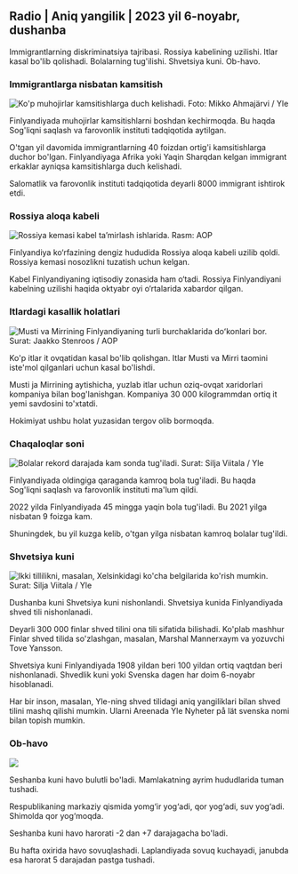 ## Radio \| Aniq yangilik \| 2023 yil 6-noyabr, dushanba

Immigrantlarning diskriminatsiya tajribasi. Rossiya kabelining uzilishi. Itlar kasal bo'lib qolishadi. Bolalarning tug'ilishi. Shvetsiya kuni. Ob-havo.

### Immigrantlarga nisbatan kamsitish

![Ko'p muhojirlar kamsitishlarga duch kelishadi. Foto: Mikko Ahmajärvi / Yle](https://images.cdn.yle.fi/image/upload/c_crop,h_2485,w_4419,x_0,y_114/ar_1.777777777777777,c_fill,g_faces/6_10h,q_auto:eco/f_auto/fl_lossy/v1698074800/39-115894164df61298ec3e)

Finlyandiyada muhojirlar kamsitishlarni boshdan kechirmoqda. Bu haqda Sog'liqni saqlash va farovonlik instituti tadqiqotida aytilgan.

O'tgan yil davomida immigrantlarning 40 foizdan ortig'i kamsitishlarga duchor bo'lgan. Finlyandiyaga Afrika yoki Yaqin Sharqdan kelgan immigrant erkaklar ayniqsa kamsitishlarga duch kelishadi.

Salomatlik va farovonlik instituti tadqiqotida deyarli 8000 immigrant ishtirok etdi.

### Rossiya aloqa kabeli

![Rossiya kemasi kabel taʼmirlash ishlarida. Rasm: AOP](https://images.cdn.yle.fi/image/upload/c_crop,h_3283,w_5838,x_0,y_380/ar_1.7777777777777777,c_fill,g_faces,h_675,w_pr_0./dco_0./f_auto/fl_lossy/v1699268142/39-11962776548c5acae94c)

Finlyandiya ko‘rfazining dengiz hududida Rossiya aloqa kabeli uzilib qoldi. Rossiya kemasi nosozlikni tuzatish uchun kelgan.

Kabel Finlyandiyaning iqtisodiy zonasida ham o‘tadi. Rossiya Finlyandiyani kabelning uzilishi haqida oktyabr oyi o‘rtalarida xabardor qilgan.

### Itlardagi kasallik holatlari

![Musti va Mirrining Finlyandiyaning turli burchaklarida doʻkonlari bor. Surat: Jaakko Stenroos / AOP](https://images.cdn.yle.fi/image/upload/c_crop,h_2746,w_4883,x_0,y_452/ar_1.777777777777777,c_fill,g_faces,w_02/h_02q_auto:eco/f_auto/fl_lossy/v1699194714/39-11960056547a6fe024cd)

Ko'p itlar it ovqatidan kasal bo'lib qolishgan. Itlar Musti va Mirri taomini iste'mol qilganlari uchun kasal bo'lishdi.

Musti ja Mirrining aytishicha, yuzlab itlar uchun oziq-ovqat xaridorlari kompaniya bilan bog'lanishgan. Kompaniya 30 000 kilogrammdan ortiq it yemi savdosini to'xtatdi.

Hokimiyat ushbu holat yuzasidan tergov olib bormoqda.

### Chaqaloqlar soni

![Bolalar rekord darajada kam sonda tug'iladi. Surat: Silja Viitala / Yle](https://images.cdn.yle.fi/image/upload/c_crop,h_2812,w_5000,x_0,y_233/ar_1.777777777777777,c_fill,g_faces,h_pr_610/d.q_auto:eco/f_auto/fl_lossy/v1697805617/39-1189261653274b0907f5)

Finlyandiyada oldingiga qaraganda kamroq bola tug'iladi. Bu haqda Sog'liqni saqlash va farovonlik instituti ma'lum qildi.

2022 yilda Finlyandiyada 45 mingga yaqin bola tug'iladi. Bu 2021 yilga nisbatan 9 foizga kam.

Shuningdek, bu yil kuzga kelib, o'tgan yilga nisbatan kamroq bolalar tug'ildi.

### Shvetsiya kuni

![Ikki tillilikni, masalan, Xelsinkidagi ko'cha belgilarida ko'rish mumkin. Surat: Silja Viitala / Yle](https://images.cdn.yle.fi/image/upload/c_crop,h_2813,w_5000,x_0,y_0/ar_1.777777777777777,c_fill,g_faces,h_6710/pr.w.q_auto:eco/f_auto/fl_lossy/v1615970514/39-7850546051bda715b05)

Dushanba kuni Shvetsiya kuni nishonlandi. Shvetsiya kunida Finlyandiyada shved tili nishonlanadi.

Deyarli 300 000 finlar shved tilini ona tili sifatida bilishadi. Ko'plab mashhur Finlar shved tilida so'zlashgan, masalan, Marshal Mannerxaym va yozuvchi Tove Yansson.

Shvetsiya kuni Finlyandiyada 1908 yildan beri 100 yildan ortiq vaqtdan beri nishonlanadi. Shvedlik kuni yoki Svenska dagen har doim 6-noyabr hisoblanadi.

Har bir inson, masalan, Yle-ning shved tilidagi aniq yangiliklari bilan shved tilini mashq qilishi mumkin. Ularni Areenada Yle Nyheter på lät svenska nomi bilan topish mumkin.

### Ob-havo

![](https://images.cdn.yle.fi/image/upload/c_crop,h_1080,w_1919,x_0,y_0/ar_1.7777777777777777,c_fill,g_faces,h_675,w_1200/eq/eqf_auto/fl_lossy/v1699290254/39-119671665491c7602c1a)

Seshanba kuni havo bulutli bo'ladi. Mamlakatning ayrim hududlarida tuman tushadi.

Respublikaning markaziy qismida yomg‘ir yog‘adi, qor yog‘adi, suv yog‘adi. Shimolda qor yog‘moqda.

Seshanba kuni havo harorati -2 dan +7 darajagacha bo'ladi.

Bu hafta oxirida havo sovuqlashadi. Laplandiyada sovuq kuchayadi, janubda esa harorat 5 darajadan pastga tushadi.
